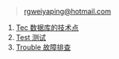 > rgweiyaping@hotmail.com

1. [Tec 数据库的技术点](mysql/Tec)
2. [Test 测试](mysql/Test)
3. [Trouble 故障排查](mysql/Trouble)
